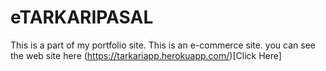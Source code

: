 # eTARKARIPASAL
This is a part of my portfolio site. This is an e-commerce site. 
you can see the web site here
(https://tarkariapp.herokuapp.com/)[Click Here]
